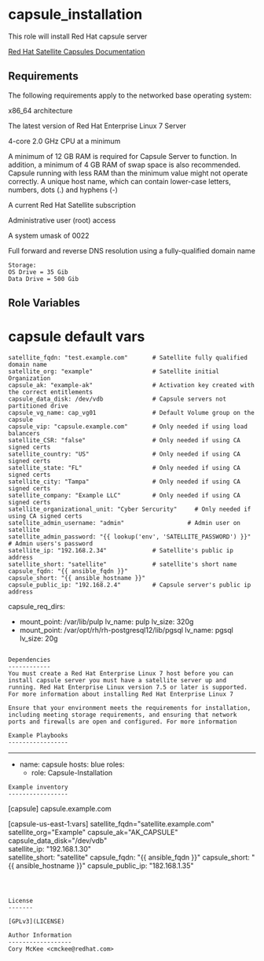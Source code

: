 capsule_installation
===========

This role will install Red Hat capsule server

[Red Hat Satellite Capsules Documentation](https://access.redhat.com/documentation/en-us/red_hat_satellite/6.7/html/installing_capsule_server/preparing-environment-for-capsule-installation#system-requirements_capsule)

Requirements
------------

The following requirements apply to the networked base operating system:

x86_64 architecture

The latest version of Red Hat Enterprise Linux 7 Server

4-core 2.0 GHz CPU at a minimum

A minimum of 12 GB RAM is required for Capsule Server to function. In addition, a minimum of 4 GB RAM of swap space is also recommended. Capsule running with less RAM than the minimum value might not operate correctly.
A unique host name, which can contain lower-case letters, numbers, dots (.) and hyphens (-)

A current Red Hat Satellite subscription

Administrative user (root) access

A system umask of 0022

Full forward and reverse DNS resolution using a fully-qualified domain name

```
Storage:
OS Drive = 35 Gib
Data Drive = 500 Gib
```

Role Variables
--------------
# capsule default vars
```
satellite_fqdn: "test.example.com"       # Satellite fully qualified domain name
satellite_org: "example"                 # Satellite initial Organization
capsule_ak: "example-ak"                 # Activation key created with the correct entitlements
capsule_data_disk: /dev/vdb              # Capsule servers not partitioned drive
capsule_vg_name: cap_vg01                # Default Volume group on the capsule
capsule_vip: "capsule.example.com"       # Only needed if using load balancers
satellite_CSR: "false"                   # Only needed if using CA signed certs
satellite_country: "US"                  # Only needed if using CA signed certs      
satellite_state: "FL"                    # Only needed if using CA signed certs
satellite_city: "Tampa"                  # Only needed if using CA signed certs
satellite_company: "Example LLC"         # Only needed if using CA signed certs
satellite_organizational_unit: "Cyber Sercurity"     # Only needed if using CA signed certs
satellite_admin_username: "admin"                  # Admin user on satellite
satellite_admin_password: "{{ lookup('env', 'SATELLITE_PASSWORD') }}" # Admin users's password
satellite_ip: "192.168.2.34"             # Satellite's public ip address
satellite_short: "satellite"             # satellite's short name
capsule_fqdn: "{{ ansible_fqdn }}"
capsule_short: "{{ ansible_hostname }}"
capsule_public_ip: "192.168.2.4"         # Capsule server's public ip address
```

capsule_req_dirs:
  - mount_point: /var/lib/pulp
    lv_name: pulp
    lv_size: 320g
  - mount_point: /var/opt/rh/rh-postgresql12/lib/pgsql
    lv_name: pgsql
    lv_size: 20g
```

Dependencies
------------
You must create a Red Hat Enterprise Linux 7 host before you can install capsule server you must have a satellite server up and running. Red Hat Enterprise Linux version 7.5 or later is supported. For more information about installing Red Hat Enterprise Linux 7

Ensure that your environment meets the requirements for installation, including meeting storage requirements, and ensuring that network ports and firewalls are open and configured. For more information

Example Playbooks
-----------------
```
---
- name: capsule
  hosts: blue
  roles:
    - role: Capsule-Installation
```
Example inventory
-----------------
```
[capsule]
capsule.example.com

[capsule-us-east-1:vars]
satellite_fqdn="satellite.example.com"
satellite_org="Example"
capsule_ak="AK_CAPSULE"                 
capsule_data_disk="/dev/vdb"          
satellite_ip: "192.168.1.30"             
satellite_short: "satellite"
capsule_fqdn: "{{ ansible_fqdn }}"
capsule_short: "{{ ansible_hostname }}"
capsule_public_ip: "182.168.1.35"

```



License
-------

[GPLv3](LICENSE)

Author Information
------------------
Cory McKee <cmckee@redhat.com>
